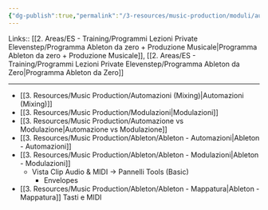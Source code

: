 ```yaml
---
{"dg-publish":true,"permalink":"/3-resources/music-production/moduli/automazioni-and-modulazioni-modulo/"}
---
```


Links:: [[2. Areas/ES - Training/Programmi Lezioni Private Elevenstep/Programma Ableton da zero + Produzione Musicale\|Programma Ableton da zero + Produzione Musicale]], [[2. Areas/ES - Training/Programmi Lezioni Private Elevenstep/Programma Ableton da Zero\|Programma Ableton da Zero]]

---
- [[3. Resources/Music Production/Automazioni (Mixing)\|Automazioni (Mixing)]]
- [[3. Resources/Music Production/Modulazioni\|Modulazioni]]
- [[3. Resources/Music Production/Automazione vs Modulazione\|Automazione vs Modulazione]]
- [[3. Resources/Music Production/Ableton/Ableton - Automazioni\|Ableton - Automazioni]]
- [[3. Resources/Music Production/Ableton/Ableton - Modulazioni\|Ableton - Modulazioni]]
	- Vista Clip Audio & MIDI → Pannelli Tools (Basic)
		- Envelopes
- [[3. Resources/Music Production/Ableton/Ableton - Mappatura\|Ableton - Mappatura]] Tasti e MIDI

